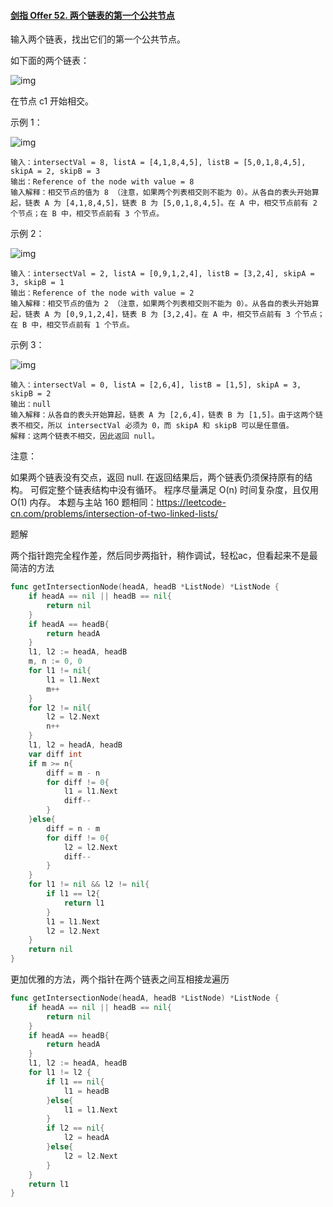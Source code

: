 #### [剑指 Offer 52. 两个链表的第一个公共节点](https://leetcode.cn/problems/liang-ge-lian-biao-de-di-yi-ge-gong-gong-jie-dian-lcof/)

输入两个链表，找出它们的第一个公共节点。

如下面的两个链表：

![img](https://assets.leetcode-cn.com/aliyun-lc-upload/uploads/2018/12/14/160_statement.png)

在节点 c1 开始相交。

 

示例 1：

![img](https://assets.leetcode-cn.com/aliyun-lc-upload/uploads/2018/12/14/160_example_1.png)

```
输入：intersectVal = 8, listA = [4,1,8,4,5], listB = [5,0,1,8,4,5], skipA = 2, skipB = 3
输出：Reference of the node with value = 8
输入解释：相交节点的值为 8 （注意，如果两个列表相交则不能为 0）。从各自的表头开始算起，链表 A 为 [4,1,8,4,5]，链表 B 为 [5,0,1,8,4,5]。在 A 中，相交节点前有 2 个节点；在 B 中，相交节点前有 3 个节点。
```


示例 2：

![img](https://assets.leetcode-cn.com/aliyun-lc-upload/uploads/2018/12/14/160_example_2.png)

```
输入：intersectVal = 2, listA = [0,9,1,2,4], listB = [3,2,4], skipA = 3, skipB = 1
输出：Reference of the node with value = 2
输入解释：相交节点的值为 2 （注意，如果两个列表相交则不能为 0）。从各自的表头开始算起，链表 A 为 [0,9,1,2,4]，链表 B 为 [3,2,4]。在 A 中，相交节点前有 3 个节点；在 B 中，相交节点前有 1 个节点。
```


示例 3：

![img](https://assets.leetcode-cn.com/aliyun-lc-upload/uploads/2018/12/14/160_example_3.png)

```
输入：intersectVal = 0, listA = [2,6,4], listB = [1,5], skipA = 3, skipB = 2
输出：null
输入解释：从各自的表头开始算起，链表 A 为 [2,6,4]，链表 B 为 [1,5]。由于这两个链表不相交，所以 intersectVal 必须为 0，而 skipA 和 skipB 可以是任意值。
解释：这两个链表不相交，因此返回 null。
```


注意：

如果两个链表没有交点，返回 null.
在返回结果后，两个链表仍须保持原有的结构。
可假定整个链表结构中没有循环。
程序尽量满足 O(n) 时间复杂度，且仅用 O(1) 内存。
本题与主站 160 题相同：https://leetcode-cn.com/problems/intersection-of-two-linked-lists/



题解

两个指针跑完全程作差，然后同步两指针，稍作调试，轻松ac，但看起来不是最简洁的方法

```go
func getIntersectionNode(headA, headB *ListNode) *ListNode {
    if headA == nil || headB == nil{
        return nil
    }
    if headA == headB{
        return headA
    }
    l1, l2 := headA, headB
    m, n := 0, 0
    for l1 != nil{
        l1 = l1.Next
        m++
    }
    for l2 != nil{
        l2 = l2.Next
        n++
    }
    l1, l2 = headA, headB
    var diff int
    if m >= n{
        diff = m - n
        for diff != 0{
            l1 = l1.Next
            diff--
        }
    }else{
        diff = n - m
        for diff != 0{
            l2 = l2.Next
            diff--
        }
    }
    for l1 != nil && l2 != nil{
        if l1 == l2{
            return l1
        }
        l1 = l1.Next
        l2 = l2.Next
    }
    return nil
}
```



更加优雅的方法，两个指针在两个链表之间互相接龙遍历

```go
func getIntersectionNode(headA, headB *ListNode) *ListNode {
    if headA == nil || headB == nil{
        return nil
    }
    if headA == headB{
        return headA
    }
    l1, l2 := headA, headB
    for l1 != l2 {
        if l1 == nil{
            l1 = headB
        }else{
            l1 = l1.Next
        }
        if l2 == nil{
            l2 = headA
        }else{
            l2 = l2.Next
        }
    }
    return l1
}
```

